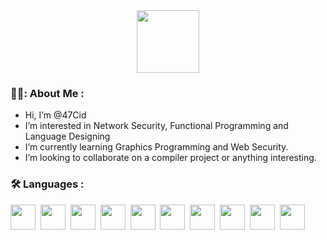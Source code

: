 <div id="header" align="center">
  <img src="https://media1.giphy.com/media/gjrYDwbjnK8x36xZIO/giphy.gif?cid=ecf05e47b5jsbo5ci82fady72a6odu3d7vz6lrwub80nvn9j&rid=giphy.gif" width="100"/>
</div>

### 👨‍💻: About Me :

- Hi, I’m @47Cid
- I’m interested in Network Security, Functional Programming and Language Designing
- I’m currently learning Graphics Programming and Web Security.
- I’m looking to collaborate on a compiler project or anything interesting.

### :hammer_and_wrench: Languages :
<img src="https://cdn.jsdelivr.net/gh/devicons/devicon/icons/c/c-plain.svg" width="40" height="40" />&nbsp;
<img src="https://cdn.jsdelivr.net/gh/devicons/devicon/icons/clojure/clojure-original.svg" width="40" height="40" />&nbsp;
<img src="https://cdn.jsdelivr.net/gh/devicons/devicon/icons/cplusplus/cplusplus-original.svg" width="40" height="40" />&nbsp;
<img src="https://cdn.jsdelivr.net/gh/devicons/devicon/icons/haskell/haskell-original.svg" width="40" height="40" />&nbsp;
<img src="https://cdn.jsdelivr.net/gh/devicons/devicon/icons/javascript/javascript-original.svg" width="40" height="40" />&nbsp;
<img src="https://cdn.jsdelivr.net/gh/devicons/devicon/icons/lua/lua-original.svg" width="40" height="40" />&nbsp;
<img src="https://cdn.jsdelivr.net/gh/devicons/devicon/icons/rust/rust-plain.svg" width="40" height="40" />&nbsp;
<img src="https://cdn.jsdelivr.net/gh/devicons/devicon/icons/python/python-original.svg" width="40" height="40" />&nbsp;
<img src="https://cdn.jsdelivr.net/gh/devicons/devicon/icons/ocaml/ocaml-original.svg" width="40" height="40" />&nbsp;
<img src="https://cdn.jsdelivr.net/gh/devicons/devicon/icons/typescript/typescript-original.svg" width="40" height="40" />&nbsp;

<i class="devicon-cplusplus-line-wordmark colored"></i>
          
          
<!---
47Cid/47Cid is a ✨ special ✨ repository because its `README.md` (this file) appears on your GitHub profile.
You can click the Preview link to take a look at your changes.
--->
